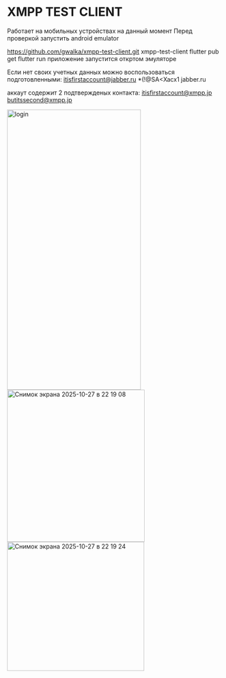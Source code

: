 # XMPP TEST CLIENT

Работает на мобильных устройствах на данный момент
Перед проверкой запустить android emulator

https://github.com/gwalka/xmpp-test-client.git
xmpp-test-client
flutter pub get
flutter run
приложение запустится откртом эмуляторе

Если нет своих учетных данных можно воспользоваться подготовленными:
itisfirstaccount@jabber.ru
*(!@SA<Xacx1
jabber.ru

аккаут содержит 2 подтвержденых контакта:
itisfirstaccount@xmpp.jp
butitssecond@xmpp.jp

<img width="313" height="654" alt="login" src="https://github.com/user-attachments/assets/7be2b4b1-66af-4a87-ad90-9145a88b2dbe" />
<img width="322" height="355" alt="Снимок экрана 2025-10-27 в 22 19 08" src="https://github.com/user-attachments/assets/b56e3998-b66a-4220-8e06-36d105271107" />
<img width="321" height="301" alt="Снимок экрана 2025-10-27 в 22 19 24" src="https://github.com/user-attachments/assets/714587f6-9007-48af-89a4-6135de85d6b1" />
